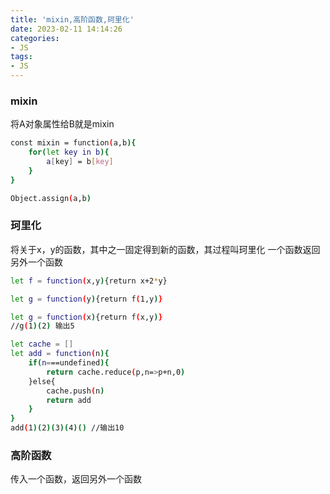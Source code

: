 ```yaml
---
title: 'mixin,高阶函数,珂里化'
date: 2023-02-11 14:14:26
categories: 
- JS
tags: 
- JS
---
```


### mixin
将A对象属性给B就是mixin
```bash
const mixin = function(a,b){
    for(let key in b){
        a[key] = b[key]
    }
}

Object.assign(a,b)
```

### 珂里化
将关于x，y的函数，其中之一固定得到新的函数，其过程叫珂里化
一个函数返回另外一个函数
```bash
let f = function(x,y){return x+2*y}

let g = function(y){return f(1,y)}

let g = function(x){return f(x,y)}
//g(1)(2) 输出5

let cache = []
let add = function(n){
    if(n===undefined){
        return cache.reduce(p,n=>p+n,0)
    }else{
        cache.push(n)
        return add
    }
}
add(1)(2)(3)(4)() //输出10
```

### 高阶函数
传入一个函数，返回另外一个函数